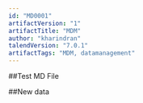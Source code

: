 ```yaml
---
id: "MD0001"
artifactVersion: "1"
artifactTitle: "MDM"
author: "kharindran"
talendVersion: "7.0.1"
artifactTags: "MDM, datamanagement"
---
```


##Test MD File

##New data
